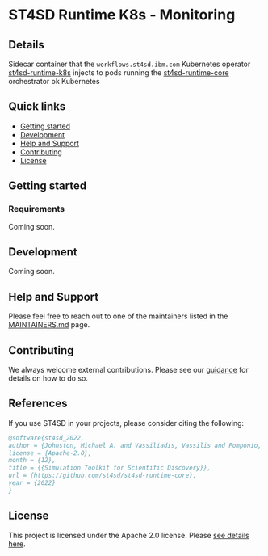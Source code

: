 # ST4SD Runtime K8s - Monitoring

## Details

Sidecar container that the `workflows.st4sd.ibm.com` Kubernetes operator [st4sd-runtime-k8s](https://github.com/st4sd/st4sd-runtime-k8s) injects to pods running the [st4sd-runtime-core](https://github.com/st4sd/st4sd-runtime-core) orchestrator ok Kubernetes



## Quick links

- [Getting started](#getting-started)
- [Development](#development)
- [Help and Support](#help-and-support)
- [Contributing](#contributing)
- [License](#license)

## Getting started

### Requirements


Coming soon.

## Development

Coming soon.

## Help and Support

Please feel free to reach out to one of the maintainers listed in the [MAINTAINERS.md](MAINTAINERS.md) page.

## Contributing

We always welcome external contributions. Please see our [guidance](CONTRIBUTING.md) for details on how to do so.

## References

If you use ST4SD in your projects, please consider citing the following:

```bibtex
@software{st4sd_2022,
author = {Johnston, Michael A. and Vassiliadis, Vassilis and Pomponio, Alessandro and Pyzer-Knapp, Edward},
license = {Apache-2.0},
month = {12},
title = {{Simulation Toolkit for Scientific Discovery}},
url = {https://github.com/st4sd/st4sd-runtime-core},
year = {2022}
}
```

## License

This project is licensed under the Apache 2.0 license. Please [see details here](LICENSE.md).
